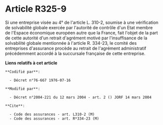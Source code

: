# Article R325-9

Si une entreprise visée au 4° de l'article L. 310-2, soumise à une vérification de solvabilité globale exercée par l'autorité
de contrôle d'un Etat membre de l'Espace économique européen autre que la France, fait l'objet de la part de cette autorité
d'un retrait d'agrément motivé par l'insuffisance de la solvabilité globale mentionnée à l'article R. 334-23, le comité des
entreprises d'assurance procède au retrait de l'agrément administratif précédemment accordé à la succursale française de
cette entreprise.

**Liens relatifs à cet article**

	**Codifié par**:

	  - Décret n°76-667 1976-07-16

	**Modifié par**:

	  - Décret n°2004-221 du 12 mars 2004 - art. 2 () JORF 14 mars 2004

	**Cite**:

	  - Code des assurances - art. L310-2 (M)
	  - Code des assurances - art. R*334-23 (M)
